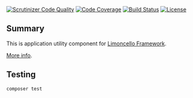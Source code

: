 [![Scrutinizer Code Quality](https://scrutinizer-ci.com/g/limoncello-php-dist/application/badges/quality-score.png?b=master)](https://scrutinizer-ci.com/g/limoncello-php-dist/application/?branch=master)
[![Code Coverage](https://scrutinizer-ci.com/g/limoncello-php-dist/application/badges/coverage.png?b=master)](https://scrutinizer-ci.com/g/limoncello-php-dist/application/?branch=master)
[![Build Status](https://travis-ci.org/limoncello-php-dist/application.svg?branch=master)](https://travis-ci.org/limoncello-php-dist/application)
[![License](https://img.shields.io/packagist/l/limoncello-php/application.svg)](https://packagist.org/packages/limoncello-php/application)

## Summary

This is application utility component for [Limoncello Framework](https://github.com/limoncello-php/framework).

[More info](https://github.com/limoncello-php/framework).

## Testing

```bash
composer test
```
